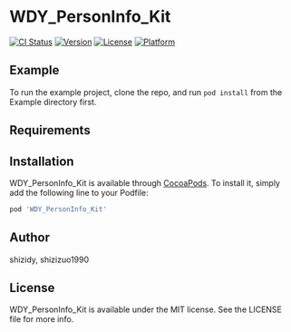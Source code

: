 # WDY_PersonInfo_Kit

[![CI Status](https://img.shields.io/travis/shizidy/WDY_PersonInfo_Kit.svg?style=flat)](https://travis-ci.org/shizidy/WDY_PersonInfo_Kit)
[![Version](https://img.shields.io/cocoapods/v/WDY_PersonInfo_Kit.svg?style=flat)](https://cocoapods.org/pods/WDY_PersonInfo_Kit)
[![License](https://img.shields.io/cocoapods/l/WDY_PersonInfo_Kit.svg?style=flat)](https://cocoapods.org/pods/WDY_PersonInfo_Kit)
[![Platform](https://img.shields.io/cocoapods/p/WDY_PersonInfo_Kit.svg?style=flat)](https://cocoapods.org/pods/WDY_PersonInfo_Kit)

## Example

To run the example project, clone the repo, and run `pod install` from the Example directory first.

## Requirements

## Installation

WDY_PersonInfo_Kit is available through [CocoaPods](https://cocoapods.org). To install
it, simply add the following line to your Podfile:

```ruby
pod 'WDY_PersonInfo_Kit'
```

## Author

shizidy, shizizuo1990

## License

WDY_PersonInfo_Kit is available under the MIT license. See the LICENSE file for more info.
